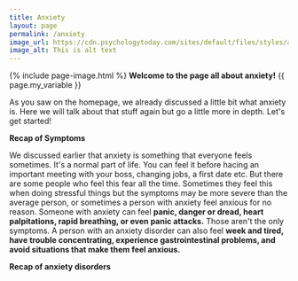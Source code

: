 ```yaml
---
title: Anxiety
layout: page
permalink: /anxiety
image_url: https://cdn.psychologytoday.com/sites/default/files/styles/article-inline-half-caption/public/field_blog_entry_images/2022-07/shutterstock_1531258040.jpg?itok=5ZyB0u7q
image_alt: This is alt text
---
```

{% include page-image.html %}
**Welcome to the page all about anxiety!**
{{ page.my_variable }}



As you saw on the homepage, we already discussed a little bit what anxiety is. Here we will talk about that stuff again but go a little more in depth. Let's get started!

**Recap of Symptoms**

We discussed earlier that anxiety is something that everyone feels sometimes. It's a normal part of life. You can feel it before hacing an important meeting with your boss, changing jobs, a first date etc. But there are some people who feel this fear all the time. Sometimes they feel this when doing stressful things but the symptoms may be more severe than the average person, or sometimes a person with anxiety feel anxious for no reason. Someone with anxiety can feel **panic, danger or dread, heart palpitations, rapid breathing, or even panic attacks.** Those aren't the only symptoms. A person with an anxiety disorder can also feel **week and tired, have trouble concentrating, experience gastrointestinal problems, and avoid situations that make them feel anxious.** 

**Recap of anxiety disorders**

